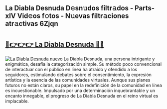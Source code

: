 ## La Diabla Desnuda D𝚎sn𝚞dos filtr𝚊dos - Parts-xIV Vid𝚎os f𝚘tos - N𝚞evas filtr𝚊ciones atr𝚊ctivas 6Zjqn

# <h2><a href="http://mbapyb.tromn.icu/?c=La+Diabla+Desnuda">🔗👉👉👉 La Diabla Desnuda 🔗🔗</a></h2>

[![La Diabla Desnuda nuevo](https://i.imgur.com/pEAQMta.gif)](http://mbapyb.tromn.icu/?c=La+Diabla+Desnuda)
La Diabla Desnuda, una persona intrigante y enigmática, desafía la categorización simple. Su método poco convencional de interactuar con el público en línea ha atraído y ofendido a los seguidores, estimulando debates sobre el consentimiento, la expresión artística y la esencia de las comunidades virtuales. Aunque sus planes futuros no están claros, su papel en la redefinición de la comunidad en línea es incuestionable. Impulsado por una determinación inquebrantable y un encanto innegable, el progreso de La Diabla Desnuda en el reino virtual es implacable.
